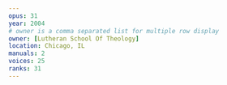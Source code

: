 ```yaml
---
opus: 31
year: 2004
# owner is a comma separated list for multiple row display
owner: [Lutheran School Of Theology]
location: Chicago, IL
manuals: 2
voices: 25
ranks: 31
---
```

